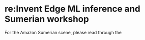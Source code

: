 # re:Invent Edge ML inference and Sumerian workshop

For the Amazon Sumerian scene, please read through the 
